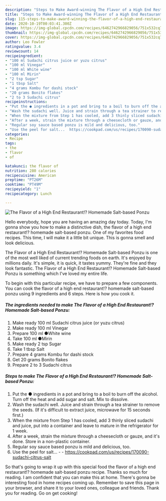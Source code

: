 ```yaml
---
description: "Steps to Make Award-winning The Flavor of a High End Restaurant!? Homemade Salt-based Ponzu"
title: "Steps to Make Award-winning The Flavor of a High End Restaurant!? Homemade Salt-based Ponzu"
slug: 115-steps-to-make-award-winning-the-flavor-of-a-high-end-restaurant-homemade-salt-based-ponzu
date: 2020-10-19T00:03:41.300Z
image: https://img-global.cpcdn.com/recipes/6462742966829056/751x532cq70/the-flavor-of-a-high-end-restaurant-homemade-salt-based-ponzu-recipe-main-photo.jpg
thumbnail: https://img-global.cpcdn.com/recipes/6462742966829056/751x532cq70/the-flavor-of-a-high-end-restaurant-homemade-salt-based-ponzu-recipe-main-photo.jpg
cover: https://img-global.cpcdn.com/recipes/6462742966829056/751x532cq70/the-flavor-of-a-high-end-restaurant-homemade-salt-based-ponzu-recipe-main-photo.jpg
author: Leo Fowler
ratingvalue: 3.4
reviewcount: 14
recipeingredient:
- "100 ml Sudachi citrus juice or yuzu citrus"
- "100 ml Vinegar"
- "100 ml White wine"
- "100 ml Mirin"
- "2 tsp Sugar"
- "1 tbsp Salt"
- "4 grams Kombu for dashi stock"
- "20 grams Bonito flakes"
- "2 to 3 Sudachi citrus"
recipeinstructions:
- "Put the ● ingredients in a pot and bring to a boil to burn off the alcohol. Turn off the heat and add sugar and salt. Mix to dissolve."
- "Wash the sudachi well. Juice and strain through a tea strainer to remove the seeds. (If it&#39;s difficult to extract juice, microwave for 15 seconds first.)"
- "When the mixture from Step 1 has cooled, add 3 thinly sliced sudachi and juice, put into a container and leave to mature in the refrigerator for 1 week."
- "After a week, strain the mixture through a cheesecloth or gauze, and it&#39;s done. Store in a non-plastic container."
- "Regular soy sauce based ponzu is mild and delicious, too."
- "Use the peel for salt...  https://cookpad.com/us/recipes/170090-sudachi-citrus-salt"
categories:
- Recipe
tags:
- the
- flavor
- of

katakunci: the flavor of 
nutrition: 280 calories
recipecuisine: American
preptime: "PT26M"
cooktime: "PT49M"
recipeyield: "1"
recipecategory: Lunch

---
```



![The Flavor of a High End Restaurant!? Homemade Salt-based Ponzu](https://img-global.cpcdn.com/recipes/6462742966829056/751x532cq70/the-flavor-of-a-high-end-restaurant-homemade-salt-based-ponzu-recipe-main-photo.jpg)

Hello everybody, hope you are having an amazing day today. Today, I'm gonna show you how to make a distinctive dish, the flavor of a high end restaurant!? homemade salt-based ponzu. One of my favorites food recipes. This time, I will make it a little bit unique. This is gonna smell and look delicious.

The Flavor of a High End Restaurant!? Homemade Salt-based Ponzu is one of the most well liked of current trending foods on earth. It's enjoyed by millions daily. It's simple, it is quick, it tastes yummy. They're fine and they look fantastic. The Flavor of a High End Restaurant!? Homemade Salt-based Ponzu is something which I've loved my entire life.




To begin with this particular recipe, we have to prepare a few components. You can cook the flavor of a high end restaurant!? homemade salt-based ponzu using 9 ingredients and 6 steps. Here is how you cook it.

<!--inarticleads1-->

##### The ingredients needed to make The Flavor of a High End Restaurant!? Homemade Salt-based Ponzu:

1. Make ready 100 ml Sudachi citrus juice (or yuzu citrus)
1. Make ready 100 ml Vinegar
1. Prepare 100 ml ●White wine
1. Take 100 ml ●Mirin
1. Make ready 2 tsp Sugar
1. Take 1 tbsp Salt
1. Prepare 4 grams Kombu for dashi stock
1. Get 20 grams Bonito flakes
1. Prepare 2 to 3 Sudachi citrus




<!--inarticleads2-->

##### Steps to make The Flavor of a High End Restaurant!? Homemade Salt-based Ponzu:

1. Put the ● ingredients in a pot and bring to a boil to burn off the alcohol. Turn off the heat and add sugar and salt. Mix to dissolve.
1. Wash the sudachi well. Juice and strain through a tea strainer to remove the seeds. (If it&#39;s difficult to extract juice, microwave for 15 seconds first.)
1. When the mixture from Step 1 has cooled, add 3 thinly sliced sudachi and juice, put into a container and leave to mature in the refrigerator for 1 week.
1. After a week, strain the mixture through a cheesecloth or gauze, and it&#39;s done. Store in a non-plastic container.
1. Regular soy sauce based ponzu is mild and delicious, too.
1. Use the peel for salt... -  - https://cookpad.com/us/recipes/170090-sudachi-citrus-salt




So that's going to wrap it up with this special food the flavor of a high end restaurant!? homemade salt-based ponzu recipe. Thanks so much for reading. I am confident that you can make this at home. There's gonna be interesting food in home recipes coming up. Remember to save this page in your browser, and share it to your loved ones, colleague and friends. Thank you for reading. Go on get cooking!
